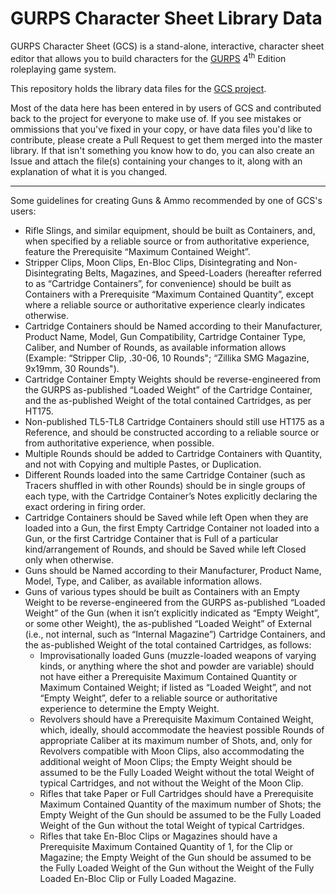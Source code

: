 # GURPS Character Sheet Library Data

GURPS Character Sheet (GCS) is a stand-alone, interactive, character sheet editor that allows you to
build characters for the [GURPS](http://www.sjgames.com/gurps) 4<sup>th</sup> Edition roleplaying
game system.

This repository holds the library data files for the [GCS project](https://github.com/richardwilkes/gcs).

Most of the data here has been entered in by users of GCS and contributed back to the project for
everyone to make use of. If you see mistakes or ommissions that you've fixed in your copy, or have
data files you'd like to contribute, please create a Pull Request to get them merged into the master
library. If that isn't something you know how to do, you can also create an Issue and attach the
file(s) containing your changes to it, along with an explanation of what it is you changed.

---

Some guidelines for creating Guns & Ammo recommended by one of GCS's users:
* Rifle Slings, and similar equipment, should be built as Containers, and, when specified by a
  reliable source or from authoritative experience, feature the Prerequisite “Maximum Contained
  Weight”.
* Stripper Clips, Moon Clips, En-Bloc Clips, Disintegrating and Non-Disintegrating Belts, Magazines,
  and Speed-Loaders (hereafter referred to as “Cartridge Containers”, for convenience) should be
  built as Containers with a Prerequisite “Maximum Contained Quantity”, except where a reliable
  source or authoritative experience clearly indicates otherwise.
* Cartridge Containers should be Named according to their Manufacturer, Product Name, Model, Gun
  Compatibility, Cartridge Container Type, Caliber, and Number of Rounds, as available information
  allows (Example: “Stripper Clip, .30-06, 10 Rounds"; “Zillika SMG Magazine, 9x19mm, 30 Rounds").
* Cartridge Container Empty Weights should be reverse-engineered from the GURPS as-published “Loaded
  Weight” of the Cartridge Container, and the as-published Weight of the total contained Cartridges,
  as per HT175.
* Non-published TL5-TL8 Cartridge Containers should still use HT175 as a Reference, and should be
  constructed according to a reliable source or from authoritative experience, when possible.
* Multiple Rounds should be added to Cartridge Containers with Quantity, and not with Copying and
  multiple Pastes, or Duplication.
* Different Rounds loaded into the same Cartridge Container (such as Tracers shuffled in with other
  Rounds) should be in single groups of each type, with the Cartridge Container’s Notes explicitly
  declaring the exact ordering in firing order.
* Cartridge Containers should be Saved while left Open when they are loaded into a Gun, the first
  Empty Cartridge Container not loaded into a Gun, or the first Cartridge Container that is Full of
  a particular kind/arrangement of Rounds, and should be Saved while left Closed only when otherwise.
* Guns should be Named according to their Manufacturer, Product Name, Model, Type, and Caliber, as
  available information allows.
* Guns of various types should be built as Containers with an Empty Weight to be reverse-engineered
  from the GURPS as-published “Loaded Weight” of the Gun (when it isn’t explicitly indicated as
  “Empty Weight”, or some other Weight), the as-published “Loaded Weight” of External (i.e., not
  internal, such as “Internal Magazine”) Cartridge Containers, and the as-published Weight of the
  total contained Cartridges, as follows:
    * Improvisationally loaded Guns (muzzle-loaded weapons of varying kinds, or anything where the
      shot and powder are variable) should not have either a Prerequisite Maximum Contained Quantity
      or Maximum Contained Weight; if listed as “Loaded Weight”, and not “Empty Weight”, defer to a
      reliable source or authoritative experience to determine the Empty Weight.
    * Revolvers should have a Prerequisite Maximum Contained Weight, which, ideally, should
      accommodate the heaviest possible Rounds of appropriate Caliber at its maximum number of Shots,
      and, only for Revolvers compatible with Moon Clips, also accommodating the additional weight
      of Moon Clips; the Empty Weight should be assumed to be the Fully Loaded Weight without the
      total Weight of typical Cartridges, and not without the Weight of the Moon Clip.
    * Rifles that take Paper or Full Cartridges should have a Prerequisite Maximum Contained Quantity
      of the maximum number of Shots; the Empty Weight of the Gun should be assumed to be the Fully
      Loaded Weight of the Gun without the total Weight of typical Cartridges.
    * Rifles that take En-Bloc Clips or Magazines should have a Prerequisite Maximum Contained
      Quantity of 1, for the Clip or Magazine; the Empty Weight of the Gun should be assumed to be
      the Fully Loaded Weight of the Gun without the Weight of the Fully Loaded En-Bloc Clip or Fully
      Loaded Magazine.
